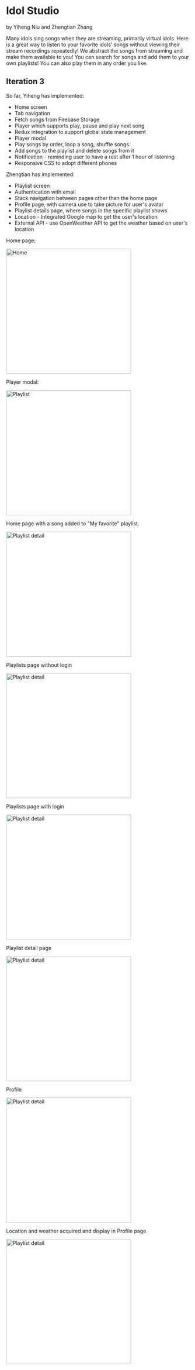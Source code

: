 # Idol Studio

by Yiheng Niu and Zhengtian Zhang

Many idols sing songs when they are streaming, primarily virtual idols. Here is a great way to
listen to your favorite idols' songs without viewing their stream recordings repeatedly! We
abstract the songs from streaming and make them available to you! You can search for
songs and add them to your own playlists! You can also play them in any order you like.

## Iteration 3

So far, Yiheng has implemented:

- Home screen
- Tab navigation
- Fetch songs from Firebase Storage
- Player which supports play, pause and play next song
- Redux integration to support global state management
- Player modal
- Play songs by order, loop a song, shuffle songs.
- Add songs to the playlist and delete songs from it
- Notification - reminding user to have a rest after 1 hour of listening
- Responsive CSS to adopt different phones

Zhengtian has implemented:

- Playlist screen
- Authentication with email
- Stack navigation between pages other than the home page
- Profile page, with camera use to take picture for user's avatar
- Playlist details page, where songs in the specific playlist shows
- Location - Integrated Google map to get the user's location
- External API - use OpenWeather API to get the weather based on user's location

Home page:

<img width="342" alt="Home" src="https://user-images.githubusercontent.com/53012771/206824222-de067606-3c0c-4399-a782-c99bf39faade.jpg">

Player modal:

<img width="342" alt="Playlist" src="https://user-images.githubusercontent.com/53012771/206824561-ea0f4d63-f6b4-4a17-87da-69347bcef266.jpg">

Home page with a song added to "My favorite" playlist.

<img width="342" alt="Playlist detail" src="https://user-images.githubusercontent.com/53012771/206824589-9034d574-0f90-4dc1-863a-dfd83bfc2d99.jpg">

Playlists page without login

<img width="342" alt="Playlist detail" src="https://user-images.githubusercontent.com/53012771/206824603-3424258c-e8a0-4e34-83fd-e20c351482f1.jpg">

Playlists page with login

<img width="342" alt="Playlist detail" src="https://user-images.githubusercontent.com/53012771/206824640-35df9396-4ca2-49ce-9a9f-3a3e61ff4f01.jpg">

Playlist detail page

<img width="342" alt="Playlist detail" src="https://user-images.githubusercontent.com/53012771/206824658-2ee819a3-6800-47bb-958c-d8efaf1d3469.jpg">

Profile

<img width="342" alt="Playlist detail" src="https://user-images.githubusercontent.com/53012771/206824673-76e1141a-4060-4524-809c-bb3a98226ddf.jpg">

Location and weather acquired and display in Profile page

<img width="342" alt="Playlist detail" src="https://user-images.githubusercontent.com/53012771/206824700-6c761197-31a8-430a-99da-8db429013b33.jpg">
